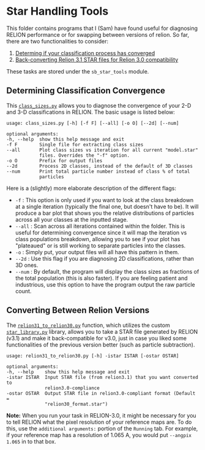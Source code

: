 # Star Handling Tools

This folder contains programs that I (Sam) have found useful for diagnosing RELION performance or for swapping between versions of relion. So far, there are two functionalities to consider:

 1. [Determing if your classification process has converged](#determining-classification-convergence)
 2. [Back-converting Relion 3.1 STAR files for Relion 3.0 compatibility](#converting-between-relion-versions)

These tasks are stored under the `sb_star_tools` module.

## Determining Classification Convergence

This [`class_sizes.py`](https://github.com/Luger-Lab/Cryo-EM/blob/master/star_tools/class_sizes.py) allows you to diagnose the convergence of your 2-D and 3-D classifications in RELION. The basic usage is listed below:

    usage: class_sizes.py [-h] [-f F] [--all] [-o O] [--2d] [--num]

    optional arguments:
    -h, --help  show this help message and exit
    -f F        Single file for extracting class sizes
    --all       Plot class sizes vs iteration for all current "model.star"
                files. Overrides the "-f" option.
    -o O        Prefix for output files
    --2d        Process 2D classes, instead of the default of 3D classes
    --num       Print total particle number instead of class % of total
                particles

Here is a (slightly) more elaborate description of the different flags:
  * `-f` : This option is only used if you want to look at the class breakdown at a single iteration (typically the final one, but doesn't have to be). It will produce a bar plot that shows you the relative distributions of particles across all your classes at the inputted stage.
  * `--all` : Scan across all iterations contained within the folder. This is useful for determining convergence since it will map the iteration vs class populations breakdown, allowing you to see if your plot has "plateaued" or is still working to separate particles into the classes.
  * `-o` : Simply put, your output files will all have this pattern in them.
  * `--2d` : Use this flag if you are diagnosing 2D classifications, rather than 3D ones.
  * `--num` : By default, the program will display the class sizes as fractions of the total population (this is also faster). If you are feeling patient and industrious, use this option to have the program output the raw particle count.

## Converting Between Relion Versions

The [`relion31_to_relion30.py`](https://github.com/Luger-Lab/Cryo-EM/blob/master/star_tools/relion31_to_relion30.py) function, which utilizes the custom [`star_library.py`](https://github.com/Luger-Lab/Cryo-EM/blob/master/star_tools/star_library.py) library, allows you to take a STAR file generated by RELION (v3.1) and make it back-compatible for v3.0, just in case you liked some functionalities of the previous version better (such as particle subtraction).

    usage: relion31_to_relion30.py [-h] -istar ISTAR [-ostar OSTAR]

    optional arguments:
    -h, --help    show this help message and exit
    -istar ISTAR  Input STAR file (from relion3.1) that you want converted to
                  relion3.0-compliance
    -ostar OSTAR  Output STAR file in relion3.0-compliant format (Default =
                  "relion30_format.star")

**Note:** When you run your task in RELION-3.0, it might be necessary for you to tell RELION what the pixel resolution of your reference maps are. To do this, use the `additional arguments:` portion of the `Running` tab. For example, if your reference map has a resolution of 1.065 A, you would put ``--angpix 1.065`` in to that box.
